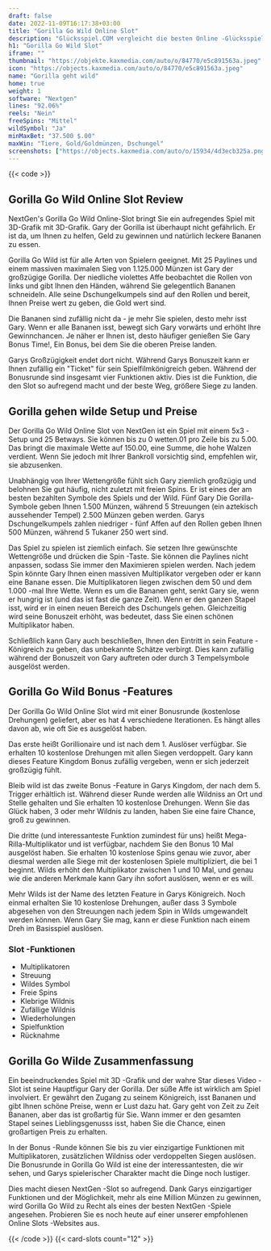 ```yaml
---
draft: false
date: 2022-11-09T16:17:38+03:00
title: "Gorilla Go Wild Online Slot"
description: "Glücksspiel.COM vergleicht die besten Online -Glücksspiel -Sites und -spiele der Kanada.  Unabhängige Produktbewertungen und exklusive Anmeldeangebote. Jetzt spielen!"
h1: "Gorilla Go Wild Slot"
iframe: ""
thumbnail: "https://objekte.kaxmedia.com/auto/o/84770/e5c891563a.jpeg"
icon: "https://objects.kaxmedia.com/auto/o/84770/e5c891563a.jpeg"
name: "Gorilla geht wild"
home: true
weight: 1
software: "Nextgen"
lines: "92.06%"
reels: "Nein"
freeSpins: "Mittel"
wildSymbol: "Ja"
minMaxBet: "37.500 $.00"
maxWin: "Tiere, Gold/Goldmünzen, Dschungel"
screenshots: ["https://objects.kaxmedia.com/auto/o/15934/4d3ecb325a.png"]
---
```


{{< code >}}<h2>Gorilla Go Wild Online Slot Review</h2><p>NextGen's Gorilla Go Wild Online-Slot bringt Sie ein aufregendes Spiel mit 3D-Grafik mit 3D-Grafik. Gary der Gorilla ist überhaupt nicht gefährlich. Er ist da, um Ihnen zu helfen, Geld zu gewinnen und natürlich leckere Bananen zu essen.</p><p>Gorilla Go Wild ist für alle Arten von Spielern geeignet. Mit 25 Paylines und einem massiven maximalen Sieg von 1.125.000 Münzen ist Gary der großzügige Gorilla. Der niedliche violettes Affe beobachtet die Rollen von links und gibt Ihnen den Händen, während Sie gelegentlich Bananen schneideln. Alle seine Dschungelkumpels sind auf den Rollen und bereit, Ihnen Preise wert zu geben, die Gold wert sind.</p><p>Die Bananen sind zufällig nicht da - je mehr Sie spielen, desto mehr isst Gary. Wenn er alle Bananen isst, bewegt sich Gary vorwärts und erhöht Ihre Gewinnchancen. Je näher er Ihnen ist, desto häufiger genießen Sie Gary Bonus Time!, Ein Bonus, bei dem Sie die oberen Preise landen.</p><p>Garys Großzügigkeit endet dort nicht. Während Garys Bonuszeit kann er Ihnen zufällig ein "Ticket" für sein Spielfilmkönigreich geben. Während der Bonusrunde sind insgesamt vier Funktionen aktiv. Dies ist die Funktion, die den Slot so aufregend macht und der beste Weg, größere Siege zu landen.</p><h2>Gorilla gehen wilde Setup und Preise</h2><p>Der Gorilla Go Wild Online Slot von NextGen ist ein Spiel mit einem 5x3 -Setup und 25 Betways. Sie können bis zu 0 wetten.01 pro Zeile bis zu 5.00. Das bringt die maximale Wette auf 150.00, eine Summe, die hohe Walzen verdient. Wenn Sie jedoch mit Ihrer Bankroll vorsichtig sind, empfehlen wir, sie abzusenken.</p><p>Unabhängig von Ihrer Wettengröße fühlt sich Gary ziemlich großzügig und belohnen Sie gut häufig, nicht zuletzt mit freien Spins. Er ist eines der am besten bezahlten Symbole des Spiels und der Wild. Fünf Gary Die Gorilla-Symbole geben Ihnen 1.500 Münzen, während 5 Streuungen (ein aztekisch aussehender Tempel) 2.500 Münzen geben werden. Garys Dschungelkumpels zahlen niedriger - fünf Affen auf den Rollen geben Ihnen 500 Münzen, während 5 Tukaner 250 wert sind.</p><p>Das Spiel zu spielen ist ziemlich einfach. Sie setzen Ihre gewünschte Wettengröße und drücken die Spin -Taste. Sie können die Paylines nicht anpassen, sodass Sie immer den Maximieren spielen werden. Nach jedem Spin könnte Gary Ihnen einen massiven Multiplikator vergeben oder er kann eine Banane essen. Die Multiplikatoren liegen zwischen dem 50 und dem 1.000 -mal Ihre Wette. Wenn es um die Bananen geht, senkt Gary sie, wenn er hungrig ist (und das ist fast die ganze Zeit). Wenn er den ganzen Stapel isst, wird er in einen neuen Bereich des Dschungels gehen. Gleichzeitig wird seine Bonuszeit erhöht, was bedeutet, dass Sie einen schönen Multiplikator haben.</p><p>Schließlich kann Gary auch beschließen, Ihnen den Eintritt in sein Feature -Königreich zu geben, das unbekannte Schätze verbirgt. Dies kann zufällig während der Bonuszeit von Gary auftreten oder durch 3 Tempelsymbole ausgelöst werden.</p><h2>Gorilla Go Wild Bonus -Features</h2><p>Der Gorilla Go Wild Online Slot wird mit einer Bonusrunde (kostenlose Drehungen) geliefert, aber es hat 4 verschiedene Iterationen. Es hängt alles davon ab, wie oft Sie es ausgelöst haben.</p><p>Das erste heißt Gorillionaire und ist nach dem 1. Auslöser verfügbar. Sie erhalten 10 kostenlose Drehungen mit allen Siegen verdoppelt. Gary kann dieses Feature Kingdom Bonus zufällig vergeben, wenn er sich jederzeit großzügig fühlt.</p><p>Bleib wild ist das zweite Bonus -Feature in Garys Kingdom, der nach dem 5. Trigger erhältlich ist. Während dieser Runde werden alle Wildniss an Ort und Stelle gehalten und Sie erhalten 10 kostenlose Drehungen. Wenn Sie das Glück haben, 3 oder mehr Wildnis zu landen, haben Sie eine faire Chance, groß zu gewinnen.</p><p>Die dritte (und interessanteste Funktion zumindest für uns) heißt Mega-Rilla-Multiplikator und ist verfügbar, nachdem Sie den Bonus 10 Mal ausgelöst haben. Sie erhalten 10 kostenlose Spins genau wie zuvor, aber diesmal werden alle Siege mit der kostenlosen Spiele multipliziert, die bei 1 beginnt. Wilds erhöht den Multiplikator zwischen 1 und 10 Mal, und genau wie die anderen Merkmale kann Gary ihn sofort auslösen, wenn er es will.</p><p>Mehr Wilds ist der Name des letzten Feature in Garys Königreich. Noch einmal erhalten Sie 10 kostenlose Drehungen, außer dass 3 Symbole abgesehen von den Streuungen nach jedem Spin in Wilds umgewandelt werden können. Wenn Gary Sie mag, kann er diese Funktion nach einem Dreh im Basisspiel auslösen.</p><h3>
Slot -Funktionen</h3><ul>
<li></span>
Multiplikatoren</li>
<li></span>
Streuung</li>
<li></span>
Wildes Symbol</li>
<li></span>
Freie Spins</li>
<li></span>
Klebrige Wildnis</li>
<li></span>
Zufällige Wildnis</li>
<li></span>
Wiederholungen</li>
<li></span>
Spielfunktion</li>
<li></span>
Rücknahme</li></ul><h2>Gorilla Go Wilde Zusammenfassung</h2><p>Ein beeindruckendes Spiel mit 3D -Grafik und der wahre Star dieses Video -Slot ist seine Hauptfigur Gary der Gorilla. Der süße Affe ist wirklich am Spiel involviert. Er gewährt den Zugang zu seinem Königreich, isst Bananen und gibt Ihnen schöne Preise, wenn er Lust dazu hat. Gary geht von Zeit zu Zeit Bananen, aber das ist großartig für Sie. Wann immer er den gesamten Stapel seines Lieblingsgenusss isst, haben Sie die Chance, einen großartigen Preis zu erhalten.</p><p>In der Bonus -Runde können Sie bis zu vier einzigartige Funktionen mit Multiplikatoren, zusätzlichen Wildniss oder verdoppelten Siegen auslösen. Die Bonusrunde in Gorilla Go Wild ist eine der interessantesten, die wir sehen, und Garys spielerischer Charakter macht die Dinge noch lustiger.</p><p>Dies macht diesen NextGen -Slot so aufregend. Dank Garys einzigartiger Funktionen und der Möglichkeit, mehr als eine Million Münzen zu gewinnen, wird Gorilla Go Wild zu Recht als eines der besten NextGen -Spiele angesehen. Probieren Sie es noch heute auf einer unserer empfohlenen Online Slots -Websites aus.</p>{{< /code >}}
 {{< card-slots count="12" >}}